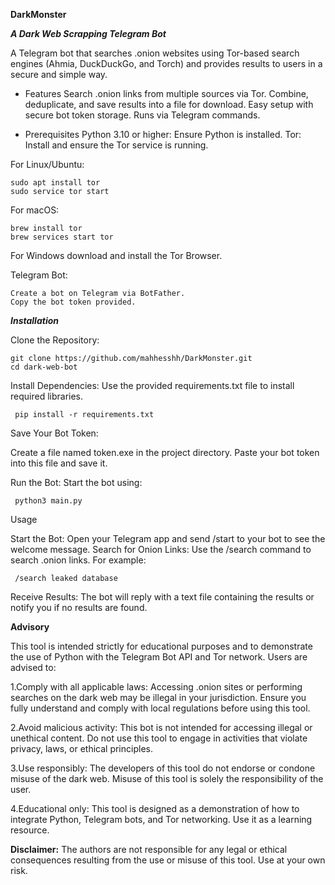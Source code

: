 **DarkMonster**

***A Dark Web Scrapping Telegram Bot***

A Telegram bot that searches .onion websites using Tor-based search engines (Ahmia, DuckDuckGo, and Torch) and provides results to users in a secure and simple way.

* Features
   Search .onion links from multiple sources via Tor.
   Combine, deduplicate, and save results into a file for download.
   Easy setup with secure bot token storage.
   Runs via Telegram commands.

* Prerequisites
   Python 3.10 or higher: Ensure Python is installed.
   Tor: Install and ensure the Tor service is running.

For Linux/Ubuntu:

    sudo apt install tor
    sudo service tor start

For macOS:

    brew install tor
    brew services start tor

For Windows
    download and install the Tor Browser.


Telegram Bot:

    Create a bot on Telegram via BotFather.
    Copy the bot token provided.


  

***Installation***

  Clone the Repository:

    git clone https://github.com/mahhesshh/DarkMonster.git
    cd dark-web-bot

Install Dependencies: Use the provided requirements.txt file to install required libraries.

     pip install -r requirements.txt

Save Your Bot Token:

  Create a file named token.exe in the project directory.
  Paste your bot token into this file and save it.

Run the Bot: Start the bot using:

     python3 main.py


Usage

 Start the Bot: Open your Telegram app and send /start to your bot to see the welcome message.
 Search for Onion Links: Use the /search <query> command to search .onion links. For example:

     /search leaked database

Receive Results: The bot will reply with a text file containing the results or notify you if no results are found.


**Advisory**

This tool is intended strictly for educational purposes and to demonstrate the use of Python with the Telegram Bot API and Tor network. Users are advised to:

   1.Comply with all applicable laws: Accessing .onion sites or performing searches on the dark web may be illegal in your jurisdiction. Ensure you fully understand and comply with local regulations before using this tool.

   2.Avoid malicious activity: This bot is not intended for accessing illegal or unethical content. Do not use this tool to engage in activities that violate privacy, laws, or ethical principles.

   3.Use responsibly: The developers of this tool do not endorse or condone misuse of the dark web. Misuse of this tool is solely the responsibility of the user.

   4.Educational only: This tool is designed as a demonstration of how to integrate Python, Telegram bots, and Tor networking. Use it as a learning resource.

**Disclaimer:** The authors are not responsible for any legal or ethical consequences resulting from the use or misuse of this tool. Use at your own risk.

